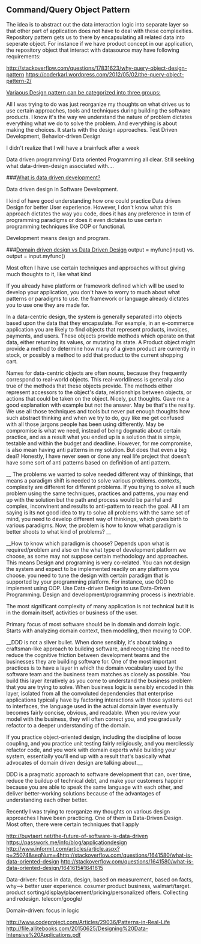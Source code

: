 Command/Query Object Pattern
---

The idea is to abstract out the data interaction logic into separate layer so that other part of application does not have to deal with these complexities. Repository pattern gets us to there by encapsulating all related data into seperate object. For instance if we have product concept in our application, the repository object that interact with datasource may have following requirements:



http://stackoverflow.com/questions/17831623/why-query-object-design-pattern
https://coderkarl.wordpress.com/2012/05/02/the-query-object-pattern-2/

[Variaous Design pattern can be categorized into three groups:](https://github.com/bhochhi/design-pattern-guide/wiki/Variaous-Design-patterns)

   
   
All I was trying to do was just reorganize my thoughts on what drives us to use certain approaches, tools and techniques during building the software products. I know it's the way we understand the nature of problem dictates everything what we do to solve the problem. And everything is about making the choices. It starts with the design approaches. Test Driven Development, Behavior-driven Design  

 I didn't realize that I will have a brainfuck after a week    
   
   


Data driven programming/ Data oriented Programming all clear. Still seeking what data-driven-design associated with....


   
   
###[What is data driven development?](https://github.com/bhochhi/design-pattern-guide/wiki/What-is-data-driven-programming%3F) 





Data driven design in Software Development.

I kind of have good understanding how one could practice Data driven Design for better User experience. However, I don't know what this approach dictates the way you code, does it has any preference in term of programming paradigms or does it even dictates to use certain programming techniques like OOP or functional. 




Development means design and program.

###[Domain driven design vs Data Driven Design]()
output = myfunc(input)
vs.
output = input.myfunc()

Most often I have use certain techniques and approaches without giving much thoughts to it, like what kind 

If you already have platform or framework defined which will be used to develop your application, you don't have to worry to much about what patterns or paradigms to use. the framework or language already dictates you to use one they are made for.



In a data-centric design, the system is generally separated into objects based upon the data that they encapsulate. For example, in an e-commerce application you are likely to find objects that represent products, invoices, payments, and users. These objects provide methods which operate on that data, either returning its values, or mutating its state. A Product object might provide a method to determine how many of a given product are currently in stock, or possibly a method to add that product to the current shopping cart.

Names for data-centric objects are often nouns, because they frequently correspond to real-world objects. This real-worldliness is generally also true of the methods that these objects provide. The methods either represent accessors to the object's data, relationships between objects, or actions that could be taken on the object. 
Nicely, put thoughts. Gave me a good explanation with example but not the answer. May be that's the reality. We use all those techniques and tools but never put enough thoughts how such abstract thinking and when we try to do, guy like me get confused with all those jargons people has been using differently. May be compromise is what we need, instead of being dogmatic about certain practice, and as a result what you ended up is a solution that is simple, testable and within the budget and deadline. However, for me compromise, is also mean having anti patterns in my solution. But does that even a big deal? Honestly, I have never seen or done any real life project that doesn't have some sort of anti patterns based on definition of anti pattern. 

__ The problems we wanted to solve needed different way of thinkings, that means a paradigm shift is needed to solve various problems. contexts, complexity are different for different problems. If you trying to solve all such problem using the same techniques, practices and patterns, you may end up with the solution but the path and process would be painful and complex, inconvinent and results to anti-pattern to reach the goal. All I am saying is its not good idea to try to solve all problems with the same set of mind, you need to develop different way of thinkings, which gives birth to various paradigms. Now, the problem is how to know what paradigm is better shoots to what kind of problems? __

__How to know which paradigm is choose? Depends upon what is required/problem and also on the what type of development platform we choose, as some may not suppose certain methodology and approaches. This means Design and programing is very co-related. You can not design the system and expect to be implemented readily on any platform you choose. you need to tune the design with certain paradigm that is supported by your programming platform. For instance, use OOD to implement using OOP. Use Data-driven Design to use Data-Driven Programming. Design and development/programming process is inextriable. 

The most significant complexity of many application is not technical but it is in the domain itself, activities or business of the user.

Primary focus of most software should be in domain and domain logic. Starts with analyzing domain context, then modelling, then moving to OOP.

 
__DDD is not a silver bullet. When done sensibly, it's about taking a craftsman-like approach to building software, and recognizing the need to reduce the cognitive friction between development teams and the businesses they are building software for. One of the most important practices is to have a layer in which the domain vocabulary used by the software team and the business team matches as closely as possible. You build this layer iteratively as you come to understand the business problem that you are trying to solve. When business logic is sensibly encoded in this layer, isolated from all the convoluted dependencies that enterprise applications typically have by factoring interactions with those systems out to interfaces, the language used in the actual domain layer eventually becomes fairly concise, obvious, and readable. When you review your model with the business, they will often correct you, and you gradually refactor to a deeper understanding of the domain.

If you practice object-oriented design, including the discipline of loose coupling, and you practice unit testing fairly religiously, and you mercilessly refactor code, and you work with domain experts while building your system, essentially you'll end up with a result that's basically what advocates of domain driven design are talking about.__

DDD is a pragmatic approach to software development that can, over time, reduce the buildup of technical debt, and make your customers happier because you are able to speak the same language with each other, and deliver better-working solutions because of the advantages of understanding each other better.

Recently I was trying to reorganize my thoughts on various design approaches I have been practicing. One of them is Data-Driven Design. Most often, there were certain techniques that I apply 

http://buytaert.net/the-future-of-software-is-data-driven 
https://passwork.me/info/blog/applicationdesign
http://www.informit.com/articles/article.aspx?p=25074&seqNum=4http://stackoverflow.com/questions/1641580/what-is-data-oriented-design
http://stackoverflow.com/questions/1641580/what-is-data-oriented-design/1641615#1641615

Data-driven: focus in data, design, based on measurement, based on facts, why--> better user experience. 
cosumer product business, walmart/target. product sorting/display/placement/pricing/personalized offers. 
Collecting and redesign. 
telecom/google/





Domain-driven: focus in logic





http://www.codeproject.com/Articles/29036/Patterns-in-Real-Life
http://file.allitebooks.com/20150625/Designing%20Data-Intensive%20Applications.pdf



